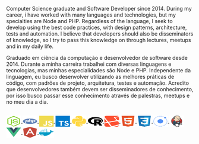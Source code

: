 Computer Science graduate and Software Developer since 2014. During my career, i have worked with many languages and technologies, but my specialties are Node and PHP. Regardless of the language, I seek to develop using the best code practices, with design patterns, architecture, tests and automation. I believe that developers should also be disseminators of knowledge, so I try to pass this knowledge on through lectures, meetups and in my daily life.

Graduado em ciência da computação e desenvolvedor de software desde 2014. Durante a minha carreira trabalhei com diversas linguagens e tecnologias, mas minhas especialidades são Node e PHP. Independente da linguagem, eu busco desenvolver utilizando as melhores práticas de código, com padrões de projeto, arquitetura, testes e automação. Acredito que desenvolvedores também devem ser disseminadores de conhecimento, por isso busco passar esse conhecimento através de palestras, meetups e no meu dia a dia.

##
 <div>
  <a href="https://github.com/jeffersoncardoso">
<div>
<div style="display: inline_block">
  <img align="center" alt="Js" height="30" width="40" src="https://github.com/devicons/devicon/blob/master/icons/nodejs/nodejs-plain.svg">
  <img align="center" alt="Js" height="30" width="40" src="https://github.com/devicons/devicon/blob/master/icons/php/php-plain.svg">
  <img align="center" alt="Js" height="30" width="40" src="https://raw.githubusercontent.com/devicons/devicon/master/icons/javascript/javascript-plain.svg">
  <img align="center" alt="Ts" height="30" width="40" src="https://raw.githubusercontent.com/devicons/devicon/master/icons/typescript/typescript-plain.svg">
  <img align="center" alt="Python" height="30" width="40" src="https://github.com/devicons/devicon/blob/master/icons/python/python-plain.svg">
  <img align="center" alt="R" height="30" width="40" src="https://github.com/devicons/devicon/blob/master/icons/r/r-plain.svg">
  <img align="center" alt="Laravel" height="30" width="40" src="https://github.com/devicons/devicon/blob/master/icons/laravel/laravel-plain.svg">
  <img align="center" alt="HTML" height="30" width="40" src="https://raw.githubusercontent.com/devicons/devicon/master/icons/html5/html5-original.svg">
  <img align="center" alt="CSS" height="30" width="40" src="https://raw.githubusercontent.com/devicons/devicon/master/icons/css3/css3-original.svg">
  <img align="center" alt="Ionic" height="30" width="40" src="https://github.com/devicons/devicon/blob/master/icons/ionic/ionic-original.svg">
  <img align="center" alt="Jenkins" height="30" width="40" src="https://github.com/devicons/devicon/blob/master/icons/jenkins/jenkins-original.svg">
  <img align="center" alt="Vue" height="30" width="40" src="https://github.com/devicons/devicon/blob/master/icons/vuejs/vuejs-original.svg">
  <img align="center" alt="Angular" height="30" width="40" src="https://github.com/devicons/devicon/blob/master/icons/angularjs/angularjs-plain.svg">
  <img align="center" alt="Docker" height="30" width="40" src="https://github.com/devicons/devicon/blob/master/icons/docker/docker-plain.svg">
</div>
